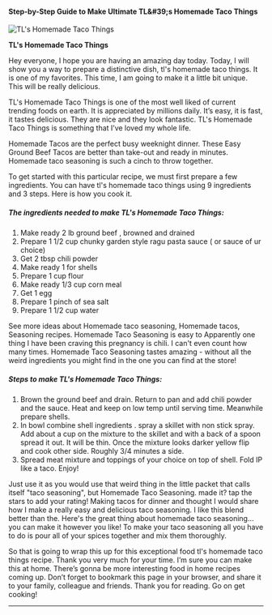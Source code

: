             

#### Step-by-Step Guide to Make Ultimate TL&amp;#39;s Homemade Taco Things

![TL's Homemade Taco Things](https://img-global.cpcdn.com/recipes/5981899143512064/751x532cq70/tls-homemade-taco-things-recipe-main-photo.jpg)

**TL's Homemade Taco Things**

Hey everyone, I hope you are having an amazing day today. Today, I will show you a way to prepare a distinctive dish, tl's homemade taco things. It is one of my favorites. This time, I am going to make it a little bit unique. This will be really delicious.

TL's Homemade Taco Things is one of the most well liked of current trending foods on earth. It is appreciated by millions daily. It’s easy, it is fast, it tastes delicious. They are nice and they look fantastic. TL's Homemade Taco Things is something that I’ve loved my whole life.

Homemade Tacos are the perfect busy weeknight dinner. These Easy Ground Beef Tacos are better than take-out and ready in minutes. Homemade taco seasoning is such a cinch to throw together.

To get started with this particular recipe, we must first prepare a few ingredients. You can have tl's homemade taco things using 9 ingredients and 3 steps. Here is how you cook it.

##### The ingredients needed to make TL's Homemade Taco Things:

1.  Make ready 2 lb ground beef , browned and drained
2.  Prepare 1 1/2 cup chunky garden style ragu pasta sauce ( or sauce of ur choice)
3.  Get 2 tbsp chili powder
4.  Make ready 1 for shells
5.  Prepare 1 cup flour
6.  Make ready 1/3 cup corn meal
7.  Get 1 egg
8.  Prepare 1 pinch of sea salt
9.  Prepare 1 1/2 cup water

See more ideas about Homemade taco seasoning, Homemade tacos, Seasoning recipes. Homemade Taco Seasoning is easy to Apparently one thing I have been craving this pregnancy is chili. I can't even count how many times. Homemade Taco Seasoning tastes amazing - without all the weird ingredients you might find in the one you can find at the store!

##### Steps to make TL's Homemade Taco Things:

1.  Brown the ground beef and drain. Return to pan and add chili powder and the sauce. Heat and keep on low temp until serving time. Meanwhile prepare shells.
2.  In bowl combine shell ingredients . spray a skillet with non stick spray. Add about a cup on the mixture to the skillet and with a back of a spoon spread it out. It will be thin. Once the mixture looks darker yellow flip and cook other side. Roughly 3/4 minutes a side.
3.  Spread meat mixture and toppings of your choice on top of shell. Fold IP like a taco. Enjoy!

Just use it as you would use that weird thing in the little packet that calls itself "taco seasoning", but Homemade Taco Seasoning. made it? tap the stars to add your rating! Making tacos for dinner and thought I would share how I make a really easy and delicious taco seasoning. I like this blend better than the. Here's the great thing about homemade taco seasoning…you can make it however you like! To make your taco seasoning all you have to do is pour all of your spices together and mix them thoroughly.

So that is going to wrap this up for this exceptional food tl's homemade taco things recipe. Thank you very much for your time. I’m sure you can make this at home. There’s gonna be more interesting food in home recipes coming up. Don’t forget to bookmark this page in your browser, and share it to your family, colleague and friends. Thank you for reading. Go on get cooking!

* * *